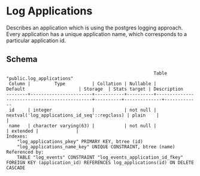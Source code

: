 # Log Applications

Describes an application which is using the postgres logging approach. Every
application has a unique application name, which corresponds to a particular
application id.

## Schema

```
                                                       Table "public.log_applications"
 Column |         Type          | Collation | Nullable |                   Default                    | Storage  | Stats target | Description
--------+-----------------------+-----------+----------+----------------------------------------------+----------+--------------+-------------
 id     | integer               |           | not null | nextval('log_applications_id_seq'::regclass) | plain    |              |
 name   | character varying(63) |           | not null |                                              | extended |              |
Indexes:
    "log_applications_pkey" PRIMARY KEY, btree (id)
    "log_applications_name_key" UNIQUE CONSTRAINT, btree (name)
Referenced by:
    TABLE "log_events" CONSTRAINT "log_events_application_id_fkey" FOREIGN KEY (application_id) REFERENCES log_applications(id) ON DELETE CASCADE
```